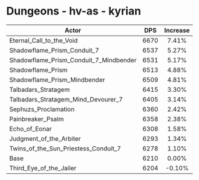# Dungeons - hv-as - kyrian
| Actor | DPS | Increase |
|---|:---:|:---:|
|Eternal_Call_to_the_Void|6670|7.41%|
|Shadowflame_Prism_Conduit_7|6537|5.27%|
|Shadowflame_Prism_Conduit_7_Mindbender|6531|5.17%|
|Shadowflame_Prism|6513|4.88%|
|Shadowflame_Prism_Mindbender|6509|4.81%|
|Talbadars_Stratagem|6415|3.30%|
|Talbadars_Stratagem_Mind_Devourer_7|6405|3.14%|
|Sephuzs_Proclamation|6360|2.42%|
|Painbreaker_Psalm|6358|2.38%|
|Echo_of_Eonar|6308|1.58%|
|Judgment_of_the_Arbiter|6293|1.34%|
|Twins_of_the_Sun_Priestess_Conduit_7|6278|1.10%|
|Base|6210|0.00%|
|Third_Eye_of_the_Jailer|6204|-0.10%|
